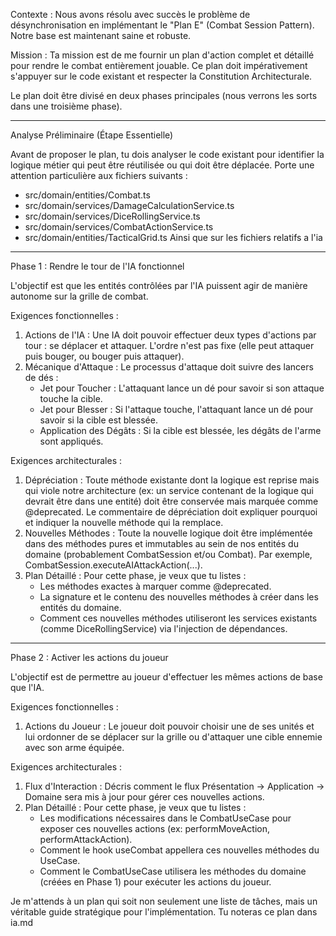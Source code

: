 Contexte : Nous avons résolu avec succès le problème de désynchronisation en implémentant le "Plan E" (Combat Session
  Pattern). Notre base est maintenant saine et robuste.

  Mission : Ta mission est de me fournir un plan d'action complet et détaillé pour rendre le combat entièrement jouable. Ce
  plan doit impérativement s'appuyer sur le code existant et respecter la Constitution Architecturale.

  Le plan doit être divisé en deux phases principales (nous verrons les sorts dans une troisième phase).

  ---

  Analyse Préliminaire (Étape Essentielle)

  Avant de proposer le plan, tu dois analyser le code existant pour identifier la logique métier qui peut être réutilisée ou
  qui doit être déplacée. Porte une attention particulière aux fichiers suivants :
   * src/domain/entities/Combat.ts
   * src/domain/services/DamageCalculationService.ts
   * src/domain/services/DiceRollingService.ts
   * src/domain/services/CombatActionService.ts
   * src/domain/entities/TacticalGrid.ts
   Ainsi que sur les fichiers relatifs a l'ia
  ---

  Phase 1 : Rendre le tour de l'IA fonctionnel

  L'objectif est que les entités contrôlées par l'IA puissent agir de manière autonome sur la grille de combat.

  Exigences fonctionnelles :
   1. Actions de l'IA : Une IA doit pouvoir effectuer deux types d'actions par tour : se déplacer et attaquer. L'ordre n'est pas
      fixe (elle peut attaquer puis bouger, ou bouger puis attaquer).
   2. Mécanique d'Attaque : Le processus d'attaque doit suivre des lancers de dés :
       * Jet pour Toucher : L'attaquant lance un dé pour savoir si son attaque touche la cible.
       * Jet pour Blesser : Si l'attaque touche, l'attaquant lance un dé pour savoir si la cible est blessée.
       * Application des Dégâts : Si la cible est blessée, les dégâts de l'arme sont appliqués.

  Exigences architecturales :
   1. Dépréciation : Toute méthode existante dont la logique est reprise mais qui viole notre architecture (ex: un service
      contenant de la logique qui devrait être dans une entité) doit être conservée mais marquée comme @deprecated. Le
      commentaire de dépréciation doit expliquer pourquoi et indiquer la nouvelle méthode qui la remplace.
   2. Nouvelles Méthodes : Toute la nouvelle logique doit être implémentée dans des méthodes pures et immutables au sein de nos
      entités du domaine (probablement CombatSession et/ou Combat). Par exemple, CombatSession.executeAIAttackAction(...).
   3. Plan Détaillé : Pour cette phase, je veux que tu listes :
       * Les méthodes exactes à marquer comme @deprecated.
       * La signature et le contenu des nouvelles méthodes à créer dans les entités du domaine.
       * Comment ces nouvelles méthodes utiliseront les services existants (comme DiceRollingService) via l'injection de
         dépendances.

  ---

  Phase 2 : Activer les actions du joueur

  L'objectif est de permettre au joueur d'effectuer les mêmes actions de base que l'IA.

  Exigences fonctionnelles :
   1. Actions du Joueur : Le joueur doit pouvoir choisir une de ses unités et lui ordonner de se déplacer sur la grille ou
      d'attaquer une cible ennemie avec son arme équipée.

  Exigences architecturales :
   1. Flux d'Interaction : Décris comment le flux Présentation -> Application -> Domaine sera mis à jour pour gérer ces
      nouvelles actions.
   2. Plan Détaillé : Pour cette phase, je veux que tu listes :
       * Les modifications nécessaires dans le CombatUseCase pour exposer ces nouvelles actions (ex: performMoveAction,
         performAttackAction).
       * Comment le hook useCombat appellera ces nouvelles méthodes du UseCase.
       * Comment le CombatUseCase utilisera les méthodes du domaine (créées en Phase 1) pour exécuter les actions du joueur.

  Je m'attends à un plan qui soit non seulement une liste de tâches, mais un véritable guide stratégique pour
  l'implémentation. Tu noteras ce plan dans ia.md